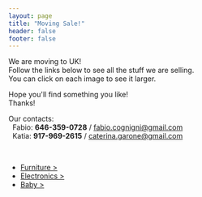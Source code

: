 ```yaml
---
layout: page
title: "Moving Sale!"
header: false
footer: false
---
```


We are moving to UK!<br/>
Follow the links below to see all the stuff we are selling.<br/>
You can click on each image to see it larger.<br/>

Hope you'll find something you like!<br/>
Thanks!

Our contacts:<br/>
&nbsp;&nbsp;Fabio: **646-359-0728** / fabio.cognigni@gmail.com<br/>
&nbsp;&nbsp;Katia: **917-969-2615** / caterina.garone@gmail.com<br/>

<br/>

<ul>
  <li><a href="/sale-house-stuff/furniture">Furniture ></a></li>
  <li><a href="/sale-house-stuff/electronics">Electronics ></a></li>
  <li><a href="/sale-house-stuff/baby">Baby ></a></li>
</ul>